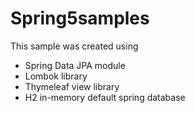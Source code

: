 # Spring5samples

This sample was created using

- Spring Data JPA module
- Lombok library
- Thymeleaf view library
- H2 in-memory default spring database
